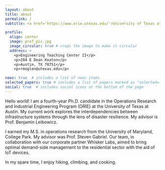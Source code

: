 ```yaml
---
layout: about
title: about
permalink: /
subtitle: <a href='https://www.orie.utexas.edu/'>University of Texas at Austin</a>

profile:
  align: center
  image: prof_pic.jpg
  image_circular: true # crops the image to make it circular
  address: >
    <p>Engineering Teaching Center II</p>
    <p>204 E Dean Keaton</p>
    <p>Austin, TX 78751</p>
    <p>rmoglen@utexas.edu</p>

news: true  # includes a list of news items
selected_papers: true # includes a list of papers marked as "selected={true}"
social: true  # includes social icons at the bottom of the page
---
```


Hello world! I am a fourth-year Ph.D. candidate in the Operations Research and Industrial Engineering Program (ORIE) at the University of Texas at Austin. My current work explores the interdependencies between infrastructure systems through the lens of disaster resilience. My advisor is Prof. Benjamin Leibowicz.

I earned my M.S. in operations research from the University of Maryland, College Park. My advisor was Prof. Steven Gabriel.  Our team, in collaboration with our corporate partner Whisker Labs, aimed to bring optimal demand-side management to the residential sector with the aid of IoT devices. 

In my spare time, I enjoy hiking, climbing, and cooking. 

